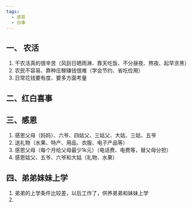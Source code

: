 ```yaml
---
tags:
  - 感恩
  - 白事
---
```

## 一、 农活
1. 干农活真的很辛苦（风刮日晒雨淋、靠天吃饭、不分昼夜、熬夜、起早贪黑）
2. 农民不容易、靠种庄稼赚钱很难（学会节约、省吃俭用）
3. 日常花钱要有度、要多方面考量

## 二、红白喜事


## 三、感恩
1. 感恩父母（妈妈）、六爷、四姑父、三姑父、大姑、三姑、五爷
2. 送礼物（水果、特产、用品、衣服、电子产品等）
3. 感恩父母（每个月给父母最少1k元）（电话费、电费等，替父母分担）
4. 感恩姑父、五爷、六爷和大姑（礼物、水果）

## 四、弟弟妹妹上学
1. 弟弟的上学条件比较差，以后工作了，供养弟弟和妹妹上学
2. 
